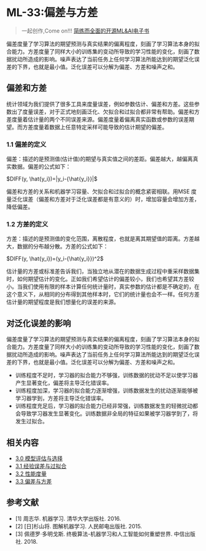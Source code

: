 # ML-33:偏差与方差

> 一起创作,Come on!!! [简练而全面的开源ML&AI电子书](https://github.com/media-tm/MTOpenML)

偏差度量了学习算法的期望预测与真实结果的偏离程度，刻画了学习算法本身的拟合能力。方差度量了同样大小的训练集的变动所导致的学习性能的变化，刻画了数据扰动所造成的影响。噪声表达了当前任务上任何学习算法所能达到的期望泛化误差的下界，也就是最小值。泛化误差可以分解为偏差、方差和噪声之和。

## 偏差和方差

统计领域为我们提供了很多工具来度量误差，例如参数估计、偏差和方差。这些参数出了度量误差，对于正式地刻画泛化、欠拟合和过拟合都非常有帮助。偏差和方差度量着估计量的两个不同误差来源。偏差度量着偏离真实函数或参数的误差期望。而方差度量着数据上任意特定采样可能导致的估计期望的偏差。

### 1.1 偏差的定义

偏差：描述的是预测值(估计值)的期望与真实值之间的差距。偏差越大，越偏离真实数据。偏差的公式如下：

$DIFF(y, \hat{y_i})=|y_i-{\hat{y_i}}|$

偏差和方差的关系和机器学习容量、欠拟合和过拟合的概念紧密相联。用MSE 度量泛化误差（偏差和方差对于泛化误差都是有意义的）时，增加容量会增加方差，降低偏差。

### 1.2 方差的定义

方差：描述的是预测值的变化范围，离散程度，也就是离其期望值的距离。方差越大，数据的分布越分散。方差的公式如下：

$DIFF(y, \hat{y_i})=(y_i-{\hat{y_i}})^2$

估计量的方差或标准差告诉我们，当独立地从潜在的数据生成过程中重采样数据集时，如何期望估计的变化。正如我们希望估计的偏差较小，我们也希望其方差较小。当我们使用有限的样本计算任何统计量时，真实参数的估计都是不确定的，在这个意义下，从相同的分布得到其他样本时，它们的统计量也会不一样。任何方差估计量的期望程度是我们想量化的误差的来源。

## 对泛化误差的影响

偏差度量了学习算法的期望预测与真实结果的偏离程度，刻画了学习算法本身的拟合能力。方差度量了同样大小的训练集的变动所导致的学习性能的变化，刻画了数据扰动所造成的影响。噪声表达了当前任务上任何学习算法所能达到的期望泛化误差的下界，也就是最小值。泛化误差可以分解为偏差、方差和噪声之和。

- 训练程度不足时，学习器的拟合能力不够强，训练数据的扰动不足以使学习器产生显著变化，偏差将主导泛化错误率。
- 训练程度加深，学习器的拟合能力逐渐增强，训练数据发生的扰动逐渐能够被学习器学到，方差将主导泛化错误率。
- 训练程度充足后，学习器的拟合能力已经非常强，训练数据发生的轻微扰动都会导致学习器发生显著变化。训练数据非全局的特征如果被学习器学到了，将发生过拟合。

## 相关内容

- [3.0 模型评估与选择](./30-ml-evaluat-model.md)
- [3.1 经验误差与过拟合](./31-ml-loss-overfit.md)
- [3.2 性能度量](./32-ml-performance-measure.md)
- [3.3 偏差与方差](./33-ml-deviation-variance.md)

## 参考文献

- [1] 周志华. 机器学习. 清华大学出版社. 2016.
- [2] [日]杉山将. 图解机器学习. 人民邮电出版社. 2015.
- [3] 佩德罗·多明戈斯. 终极算法-机器学习和人工智能如何重塑世界. 中信出版社. 2018.